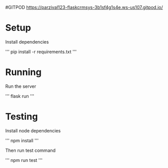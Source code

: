 #GITPOD
https://parzival123-flaskcrmsys-3b1sf4g1s4e.ws-us107.gitpod.io/


# Setup
Install dependencies

'''
pip install -r requirements.txt
'''

# Running
Run the server

'''
flask run
'''

# Testing
Install node dependencies

'''
npm install
'''

Then run test command

'''
npm run test
'''
